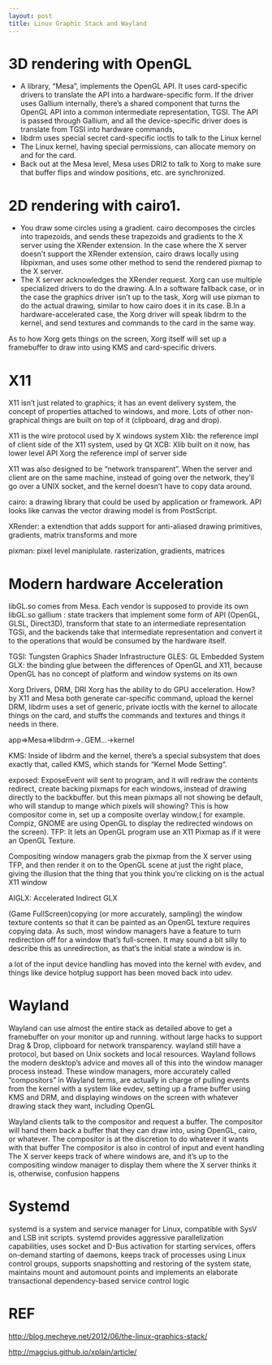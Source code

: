 ```yaml
---
layout: post
title: Linux Graphic Stack and Wayland
---
```


3D rendering with OpenGL
===
* A library, “Mesa”, implements the OpenGL API. It uses card-specific drivers to translate the API into a hardware-specific form. If the driver uses Gallium internally, there’s a shared component that turns the OpenGL API into a common intermediate representation, TGSI. The API is passed through Gallium, and all the device-specific driver does is translate from TGSI into hardware commands,
* libdrm uses special secret card-specific ioctls to talk to the Linux kernel
* The Linux kernel, having special permissions, can allocate memory on and for the card.
* Back out at the Mesa level, Mesa uses DRI2 to talk to Xorg to make sure that buffer flips and window positions, etc. are synchronized.

2D rendering with cairo1.
===
* You draw some circles using a gradient. cairo decomposes the circles into trapezoids, and sends these trapezoids and gradients to the X server using the XRender extension. In the case where the X server doesn’t support the XRender extension, cairo draws locally using libpixman, and uses some other method to send the rendered pixmap to the X server.
* The X server acknowledges the XRender request. Xorg can use multiple specialized drivers to do the drawing. A.In a software fallback case, or in the case the graphics driver isn’t up to the task, Xorg will use pixman to do the actual drawing, similar to how cairo does it in its case.
B.In a hardware-accelerated case, the Xorg driver will speak libdrm to the kernel, and send textures and commands to the card in the same way.


As to how Xorg gets things on the screen, Xorg itself will set up a framebuffer to draw into using KMS and card-specific drivers.


X11
===
X11 isn’t just related to graphics; it has an event delivery system, the concept of properties attached to windows, and more. Lots of other non-graphical things are built on top of it (clipboard, drag and drop).

X11 is the wire protocol used by X windows system
Xlib: the reference impl of client side of the X11 system, used by Qt
XCB: Xlib built on it now, has lower level API
Xorg the reference impl of server side

X11 was also designed to be “network transparent”. When the server and client are on the same machine, instead of going over the network, they’ll go over a UNIX socket, and the kernel doesn’t have to copy data around.

cairo: a drawing library that could be used by application or framework. API looks like canvas 
the vector drawing model is from PostScript.

XRender: a extendtion that adds support for anti-aliased drawing primitives, gradients, matrix transforms and more

pixman: pixel level maniplulate. rasterization, gradients, matrices


Modern hardware Acceleration
===
libGL.so comes from Mesa.  Each vendor is supposed to provide its own libGL.so
gallium : state trackers that implement some form of API (OpenGL, GLSL, Direct3D), transform that state to an intermediate representation TGSi, and the backends take that intermediate representation and convert it to the operations that would be consumed by the hardware itself.

TGSI: Tungsten Graphics Shader Infrastructure
GLES: GL Embedded System
GLX: the binding glue between the differences of OpenGL and X11, because OpenGL has no concept of platform and window systems on its own


Xorg Drivers, DRM, DRI
Xorg has the ability to do GPU acceleration.
How? by X11 and Mesa both generate car-specific command, upload the kernel DRM,
libdrm uses a set of generic, private ioctls with the kernel to allocate things on the card, and stuffs the commands and textures and things it needs in there.

app=>Mesa=>libdrm->..GEM...->kernel

KMS: Inside of libdrm and the kernel, there’s a special subsystem that does exactly that, called KMS, which stands for “Kernel Mode Setting”.

exposed: ExposeEvent will sent to program, and it will redraw the contents
redirect, create backing pixmaps for each windows, instead of drawing directly to the backbuffer.
but this mean pixmaps all not showing be default, who will standup to mange which pixels will showing?
This is how compositor come in, set up a composite overlay window,( for example. Compiz, GNOME are using OpenGL to display the redirected windows on the screen).
TFP: It lets an OpenGL program use an X11 Pixmap as if it were an OpenGL Texture.

Compositing window managers grab the pixmap from the X server using TFP, and then render it on to the OpenGL scene at just the right place, giving the illusion that the thing that you think you’re clicking on is the actual X11 window

AIGLX: Accelerated Indirect GLX

(Game FullScreen)copying (or more accurately, sampling) the window texture contents so that it can be painted as an OpenGL texture requires copying data. As such, most window managers have a feature to turn redirection off for a window that’s full-screen. It may sound a bit silly to describe this as unredirection, as that’s the initial state a window is in.

a lot of the input device handling has moved into the kernel with evdev, and things like device hotplug support has been moved back into udev.

Wayland
===
Wayland can use almost the entire stack as detailed above to get a framebuffer on your monitor up and running. without large hacks to support Drag & Drop, clipboard for network transparency.
wayland still have a protocol, but based on Unix sockets and local resources.
Wayland follows the modern desktop’s advice and moves all of this into the window manager process instead. These window managers, more accurately called “compositors” in Wayland terms, are actually in charge of pulling events from the kernel with a system like evdev, setting up a frame buffer using KMS and DRM, and displaying windows on the screen with whatever drawing stack they want, including OpenGL


Wayland clients talk to the compositor and request a buffer. The compositor will hand them back a buffer that they can draw into, using OpenGL, cairo, or whatever. The compositor is at the discretion to do whatever it wants with that buffer
The compositor is also in control of input and event handling
The X server keeps track of where windows are, and it’s up to the compositing window manager to display them where the X server thinks it is, otherwise, confusion happens


Systemd
===
systemd is a system and service manager for Linux, compatible with SysV and LSB init scripts. systemd provides aggressive parallelization capabilities, uses socket and D-Bus activation for starting services, offers on-demand starting of daemons, keeps track of processes using Linux control groups, supports snapshotting and restoring of the system state, maintains mount and automount points and implements an elaborate transactional dependency-based service control logic

REF
===
http://blog.mecheye.net/2012/06/the-linux-graphics-stack/

http://magcius.github.io/xplain/article/
